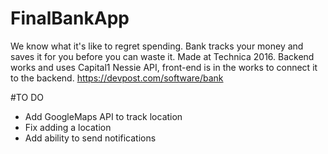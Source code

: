 # FinalBankApp

We know what it's like to regret spending. Bank tracks your money and saves it for you before you can waste it.
Made at Technica 2016. Backend works and uses Capital1 Nessie API, front-end is in the works to connect it to the backend. 
https://devpost.com/software/bank

#TO DO
 - Add GoogleMaps API to track location
 - Fix adding a location
 - Add ability to send notifications

